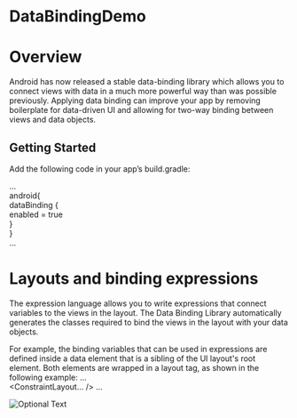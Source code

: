 # DataBindingDemo
# Overview  

Android has now released a stable data-binding library which allows you to connect views with data in a much more powerful way than was possible previously. Applying data binding can improve your app by removing boilerplate for data-driven UI and allowing for two-way binding between views and data objects.  


## Getting Started  
Add the following code in your app’s build.gradle:  

...  
android{   
        dataBinding {  
            enabled = true  
         }  
     }  
...  

# Layouts and binding expressions

The expression language allows you to write expressions that connect variables to the views in the layout. The Data Binding Library automatically generates the classes required to bind the views in the layout with your data objects.

For example, the binding variables that can be used in expressions are defined inside a data element that is a sibling of the UI layout's root element. Both elements are wrapped in a layout tag, as shown in the following example:
...  
<layout xmlns:android="http://schemas.android.com/apk/res/android"
        xmlns:app="http://schemas.android.com/apk/res-auto">
    <data>
        <variable
            name="viewmodel"
            type="com.myapp.data.ViewModel" />
    </data>
    <ConstraintLayout... /> 
</layout>
...  

![Optional Text](../master/demo.gif)
